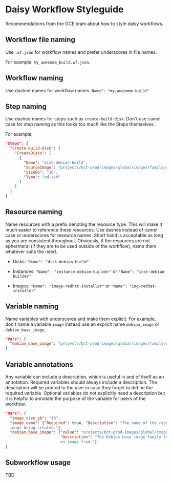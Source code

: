 # Daisy Workflow Styleguide
Recommendations from the GCE team about how to style daisy workflows.

## Workflow file naming
Use `.wf.json` for workflow names and prefer underscores in file names.

For example: `my_awesome_build.wf.json`.

## Workflow naming
Use dashed names for workflow names. `Name": "my-awesome-build"`

## Step naming
Use dashed names for steps such as `create-build-disk`. Don't use camel
case for step naming as this looks too much like the Steps themselves.

For example:

```json
"Steps": {
  "create-build-disk": {
    "CreateDisks": [
      {
        "Name": "disk-debian-build",
        "SourceImage": "projects/bct-prod-images/global/images/family/debian-8",
        "SizeGb": "10",
        "Type": "pd-ssd"
      }
    ]
  }
}
```

## Resource naming
Name resources with a prefix denoting the resource type. This will make it much
easier to reference these resources. Use dashes instead of camel case or
underscores for resource names. Short hand is acceptable as long as you are
consistent throughout. Obviously, if the resources are not ephermeral (if they
are to be used outside of the workflow), name them whatever suits the need.

* Disks:
`"Name": "disk-debian-build"`

* Instances:
`"Name": "instance-debian-builder"` or `"Name": "inst-debian-builder"`

* Images:
`"Name": "image-redhat-installer"` or `"Name": "img-redhat-installer"`

## Variable naming
Name variables with underscores and make them explicit. For example, don't name
a variable `image` instead use an explicit name `debian_image` or `debian_base_image`.

```json
"Vars": {
  "debian_base_image": "projects/bct-prod-images/global/images/family/debian-8"
}
```

## Variable annotations
Any variable can include a description, which is useful in and of itself as an
annotation. Required variables should always include a description. The
description will be printed to the user in case they forget to define the
required variable. Optional variables do not explicitly need a description but
it is helpful to annotate the purpose of the variable for users of the workflow.

```json
"Vars": {
  "image_size_gb": "10",
  "image_name": {"Required": true, "Description": "The name of the resulting
  image being created."},
  "debian_base_image": {"Value": "projects/bct-prod-images/global/images/family/debian-8",
                        "Description": "The Debian base image family to build
                        an image from."}
}
```


## Subworkflow usage
TBD
